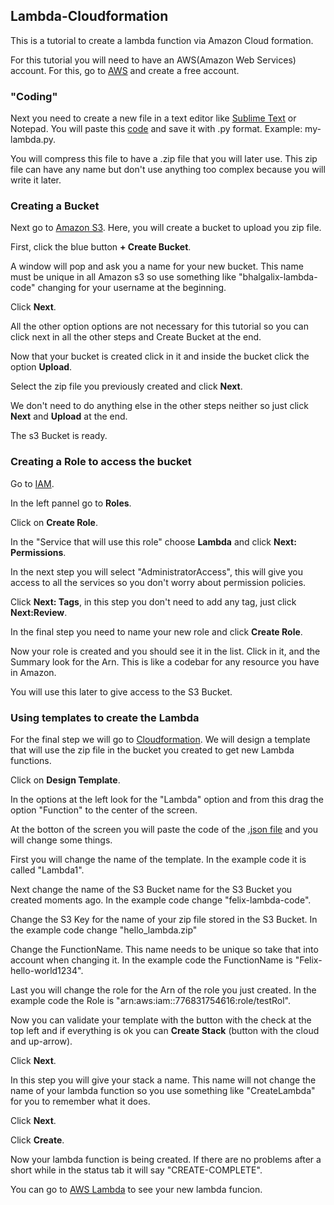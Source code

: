 <h2> Lambda-Cloudformation </h2>

This is a tutorial to create a lambda function via Amazon Cloud formation.

For this tutorial you will need to have an AWS(Amazon Web Services) account. For this, go to <a href="https://aws.amazon.com/" target="_blank">AWS</a> and create a free account.

<h3>"Coding"</h3>


Next you need to create a new file in a text editor like <a href="https://www.sublimetext.com/" target="_blank">Sublime Text</a> or Notepad. You will paste this <a href="https://github.com/bhalgalix/Lambda-Cloudformation/blob/master/hello-world-lambda.py" target="_blank">code</a> and save it with .py format. Example: my-lambda.py.

You will compress this file to have a .zip file that you will later use. This zip file can have any name but don't use anything too complex because you will write it later.

<h3>Creating a Bucket</h3>

Next go to <a href="https://s3.console.aws.amazon.com/s3/" target="_blank">Amazon S3</a>. Here, you will create a bucket to upload you zip file.

First, click the blue button **+ Create Bucket**.

A window will pop and ask you a name for your new bucket. This name must be unique in all Amazon s3 so use something like "bhalgalix-lambda-code" changing for your username at the beginning. 

Click **Next**.

All the other option options are not necessary for this tutorial so you can click next in all the other steps and Create Bucket at the end.

Now that your bucket is created click in it and inside the bucket click the option **Upload**.

Select the zip file you previously created and click **Next**.

We don't need to do anything else in the other steps neither so just click **Next** and **Upload** at the end.

The s3 Bucket is ready.

<h3> Creating a Role to access the bucket </h3>

Go to <a href="https://console.aws.amazon.com/iam/" target="_blank">IAM</a>.

In the left pannel go to **Roles**. 

Click on **Create Role**.

In the "Service that will use this role" choose **Lambda** and click **Next: Permissions**.

In the next step you will select "AdministratorAccess", this will give you access to all the services so you don't worry about permission policies.

Click **Next: Tags**, in this step you don't need to add any tag, just click **Next:Review**.

In the final step you need to name your new role and click **Create Role**. 

Now your role is created and you should see it in the list. Click in it, and the Summary look for the Arn. This is like a codebar for any resource you have in Amazon.

You will use this later to give access to the S3 Bucket.

<h3> Using templates to create the Lambda </h3>

For the final step we will go to <a href="https://console.aws.amazon.com/cloudformation/
" target="_blank">Cloudformation</a>. We will design a template that will use the zip file in the bucket you created to get new Lambda functions. 

Click on **Design Template**.

In the options at the left look for the "Lambda" option and from this drag the option "Function" to the center of the screen.

At the botton of the screen you will paste the code of the <a href="https://github.com/bhalgalix/Lambda-Cloudformation/blob/master/code.json" target="_blank">.json file</a> and you will change some things.

First you will change the name of the template. In the example code it is called "Lambda1".

Next change the name of the S3 Bucket name for the S3 Bucket you created moments ago. In the example code change "felix-lambda-code".

Change the S3 Key for the name of your zip file stored in the S3 Bucket. In the example code change "hello_lambda.zip"

Change the FunctionName. This name needs to be unique so take that into account when changing it. In the example code the FunctionName is "Felix-hello-world1234".

Last you will change the role for the Arn of the role you just created. In the example code the Role is "arn:aws:iam::776831754616:role/testRol".

Now you can validate your template with the button with the check at the top left and if everything is ok you can **Create Stack** (button with the cloud and up-arrow).

Click **Next**.

In this step you will give your stack a name. This name will not change the name of your lambda function so you use something like "CreateLambda" for you to remember what it does.

Click **Next**.

Click **Create**.

Now your lambda function is being created. If there are no problems after a short while in the status tab it will say "CREATE-COMPLETE".

You can go to <a href="https://console.aws.amazon.com/lambda/" target="_blank">AWS Lambda</a> to see your new lambda funcion.





